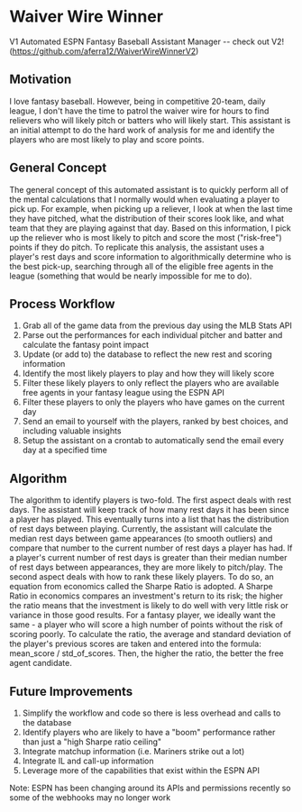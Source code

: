 # Waiver Wire Winner
V1 Automated ESPN Fantasy Baseball Assistant Manager -- check out V2! (https://github.com/aferra12/WaiverWireWinnerV2)

## Motivation

I love fantasy baseball. However, being in competitive 20-team, daily league, I don't have the time to patrol the waiver wire for hours to find relievers who will likely pitch or batters who will likely start. This assistant is an initial attempt to do the hard work of analysis for me and identify the players who are most likely to play and score points.

## General Concept

The general concept of this automated assistant is to quickly perform all of the mental calculations that I normally would when evaluating a player to pick up. For example, when picking up a reliever, I look at when the last time they have pitched, what the distribution of their scores look like, and what team that they are playing against that day. Based on this information, I pick up the reliever who is most likely to pitch and score the most ("risk-free") points if they do pitch. To replicate this analysis, the assistant uses a player's rest days and score information to algorithmically determine who is the best pick-up, searching through all of the eligible free agents in the league (something that would be nearly impossible for me to do).

## Process Workflow

1. Grab all of the game data from the previous day using the MLB Stats API
2. Parse out the performances for each individual pitcher and batter and calculate the fantasy point impact
3. Update (or add to) the database to reflect the new rest and scoring information
4. Identify the most likely players to play and how they will likely score
5. Filter these likely players to only reflect the players who are available free agents in your fantasy league using the ESPN API
6. Filter these players to only the players who have games on the current day
7. Send an email to yourself with the players, ranked by best choices, and including valuable insights
8. Setup the assistant on a crontab to automatically send the email every day at a specified time

## Algorithm

The algorithm to identify players is two-fold. The first aspect deals with rest days. The assistant will keep track of how many rest days it has been since a player has played. This eventually turns into a list that has the distribution of rest days between playing. Currently, the assistant will calculate the median rest days between game appearances (to smooth outliers) and compare that number to the current number of rest days a player has had. If a player's current number of rest days is greater than their median number of rest days between appearances, they are more likely to pitch/play. The second aspect deals with how to rank these likely players. To do so, an equation from economics called the Sharpe Ratio is adopted. A Sharpe Ratio in economics compares an investment's return to its risk; the higher the ratio means that the investment is likely to do well with very little risk or variance in those good results. For a fantasy player, we ideally want the same - a player who will score a high number of points without the risk of scoring poorly. To calculate the ratio, the average and standard deviation of the player's previous scores are taken and entered into the formula: mean_score / std_of_scores. Then, the higher the ratio, the better the free agent candidate.

## Future Improvements
1. Simplify the workflow and code so there is less overhead and calls to the database
2. Identify players who are likely to have a "boom" performance rather than just a "high Sharpe ratio ceiling"
3. Integrate matchup information (i.e. Mariners strike out a lot)
4. Integrate IL and call-up information
5. Leverage more of the capabilities that exist within the ESPN API

Note: ESPN has been changing around its APIs and permissions recently so some of the webhooks may no longer work

